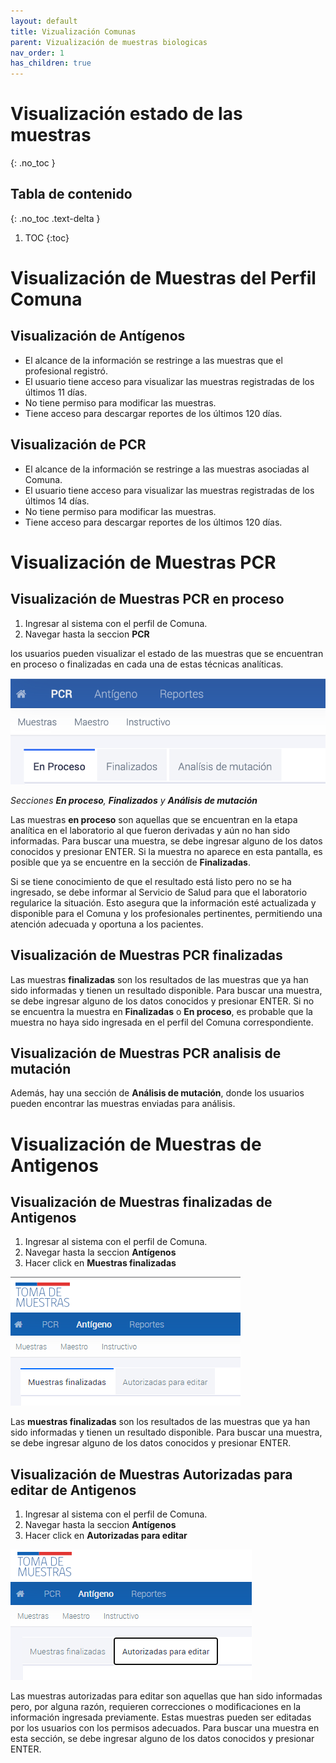 ```yaml
---
layout: default
title: Vizualización Comunas
parent: Vizualización de muestras biologicas
nav_order: 1
has_children: true
---
```


# Visualización estado de las muestras
{: .no_toc }

## Tabla de contenido
{: .no_toc .text-delta }
1. TOC
{:toc}

#  Visualización de Muestras del Perfil Comuna

## Visualización de Antígenos
- El alcance de la información se restringe a las muestras que el profesional registró.
- El usuario tiene acceso para visualizar las muestras registradas de los últimos 11 días.
- No tiene permiso para modificar las muestras.
- Tiene acceso para descargar reportes de los últimos 120 días.

## Visualización de PCR
- El alcance de la información se restringe a las muestras asociadas al Comuna.
- El usuario tiene acceso para visualizar las muestras registradas de los últimos 14 días.
- No tiene permiso para modificar las muestras.
- Tiene acceso para descargar reportes de los últimos 120 días.

# Visualización de Muestras PCR

## Visualización de Muestras PCR en proceso

1. Ingresar al sistema con el perfil de Comuna.
2. Navegar hasta la seccion **PCR**

los usuarios pueden visualizar el estado de las muestras que se encuentran en proceso o finalizadas en cada una de estas técnicas analíticas.

![Texto alternativo](img/visualizacion_muestras.png)

_Secciones **En proceso**, **Finalizados** y **Análisis de mutación**_

Las muestras **en proceso** son aquellas que se encuentran en la etapa analítica en el laboratorio al que fueron derivadas y aún no han sido informadas. Para buscar una muestra, se debe ingresar alguno de los datos conocidos y presionar ENTER. Si la muestra no aparece en esta pantalla, es posible que ya se encuentre en la sección de **Finalizadas**.

Si se tiene conocimiento de que el resultado está listo pero no se ha ingresado, se debe informar al Servicio de Salud para que el laboratorio regularice la situación. Esto asegura que la información esté actualizada y disponible para el Comuna y los profesionales pertinentes, permitiendo una atención adecuada y oportuna a los pacientes.

## Visualización de Muestras PCR finalizadas

Las muestras **finalizadas** son los resultados de las muestras que ya han sido informadas y tienen un resultado disponible. Para buscar una muestra, se debe ingresar alguno de los datos conocidos y presionar ENTER. Si no se encuentra la muestra en **Finalizadas** o **En proceso**, es probable que la muestra no haya sido ingresada en el perfil del Comuna correspondiente.

## Visualización de Muestras PCR analisis de mutación

Además, hay una sección de **Análisis de mutación**, donde los usuarios pueden encontrar las muestras enviadas para análisis.

# Visualización de Muestras de Antigenos

## Visualización de Muestras finalizadas de Antigenos

1. Ingresar al sistema con el perfil de Comuna.
2. Navegar hasta la seccion **Antígenos**
3. Hacer click en **Muestras finalizadas**


![Muestras finalizadas](img/20230316155756.png)

Las **muestras finalizadas** son los resultados de las muestras que ya han sido informadas y tienen un resultado disponible. Para buscar una muestra, se debe ingresar alguno de los datos conocidos y presionar ENTER.

## Visualización de Muestras Autorizadas para editar de Antigenos

1. Ingresar al sistema con el perfil de Comuna.
2. Navegar hasta la seccion **Antígenos**
3. Hacer click en **Autorizadas para editar**

![Autorizada para editar](img/20230316161140.png)

Las muestras autorizadas para editar son aquellas que han sido informadas pero, por alguna razón, requieren correcciones o modificaciones en la información ingresada previamente. Estas muestras pueden ser editadas por los usuarios con los permisos adecuados. Para buscar una muestra en esta sección, se debe ingresar alguno de los datos conocidos y presionar ENTER.

